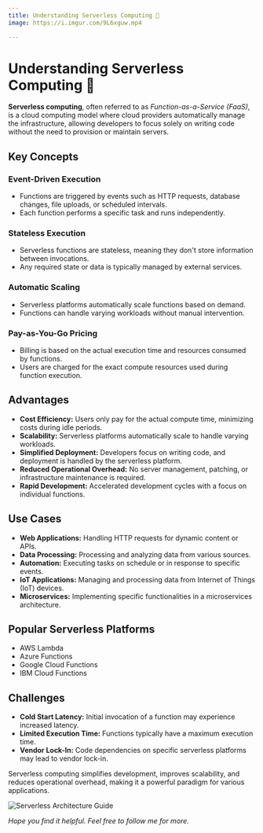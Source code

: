 ```yaml
---
title: Understanding Serverless Computing 🚆
image: https://i.imgur.com/9L6xguw.mp4

---
```


# Understanding Serverless Computing 🚆

**Serverless computing**, often referred to as *Function-as-a-Service (FaaS)*, is a cloud computing model where cloud providers automatically manage the infrastructure, allowing developers to focus solely on writing code without the need to provision or maintain servers.

## Key Concepts 

### Event-Driven Execution 
- Functions are triggered by events such as HTTP requests, database changes, file uploads, or scheduled intervals.
- Each function performs a specific task and runs independently.

### Stateless Execution 
- Serverless functions are stateless, meaning they don't store information between invocations.
- Any required state or data is typically managed by external services.

### Automatic Scaling 
- Serverless platforms automatically scale functions based on demand.
- Functions can handle varying workloads without manual intervention.

### Pay-as-You-Go Pricing 
- Billing is based on the actual execution time and resources consumed by functions.
- Users are charged for the exact compute resources used during function execution.

## Advantages 

- **Cost Efficiency:** Users only pay for the actual compute time, minimizing costs during idle periods.
- **Scalability:** Serverless platforms automatically scale to handle varying workloads.
- **Simplified Deployment:** Developers focus on writing code, and deployment is handled by the serverless platform.
- **Reduced Operational Overhead:** No server management, patching, or infrastructure maintenance is required.
- **Rapid Development:** Accelerated development cycles with a focus on individual functions.

## Use Cases 

- **Web Applications:** Handling HTTP requests for dynamic content or APIs.
- **Data Processing:** Processing and analyzing data from various sources.
- **Automation:** Executing tasks on schedule or in response to specific events.
- **IoT Applications:** Managing and processing data from Internet of Things (IoT) devices.
- **Microservices:** Implementing specific functionalities in a microservices architecture.

## Popular Serverless Platforms 

- AWS Lambda
- Azure Functions
- Google Cloud Functions
- IBM Cloud Functions

## Challenges 

- **Cold Start Latency:** Initial invocation of a function may experience increased latency.
- **Limited Execution Time:** Functions typically have a maximum execution time.
- **Vendor Lock-In:** Code dependencies on specific serverless platforms may lead to vendor lock-in.

Serverless computing simplifies development, improves scalability, and reduces operational overhead, making it a powerful paradigm for various applications.

![Serverless Architecture Guide](https://i.imgur.com/hvJ3mdX.gif)

*Hope you find it helpful. Feel free to follow me for more.*
